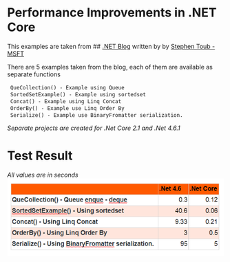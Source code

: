 # Performance Improvements in .NET Core
This examples are taken from ## [.NET Blog](https://blogs.msdn.microsoft.com/dotnet/2017/06/07/performance-improvements-in-net-core/) written by by  [Stephen Toub - MSFT](https://social.msdn.microsoft.com/profile/Stephen+Toub+-+MSFT)  

There are 5 examples taken from the blog, each of them are available as separate functions

     QueCollection() - Example using Queue
     SortedSetExample() - Example using sortedset
     Concat() - Example using Linq Concat
     OrderBy() - Example use Linq Order By
     Serialize() - Example use BinaryFromatter serialization. 
*Separate projects are created for .Net Core 2.1 and .Net 4.6.1*

# Test Result 
*All values are in seconds*
![Test results](https://raw.githubusercontent.com/vishaletm/.Net-vs-.Net-Core-2.1/master/core_performance_test_result.png)
